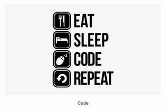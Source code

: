 <p align = "center"><img src= https://github.com/Sid20-rgb/GitBashTest/blob/master/code.png></p>
<p align = "center">Code</p>
